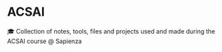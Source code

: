 # ACSAI
🎓 Collection of notes, tools, files and projects used and made during the ACSAI course @ Sapienza
